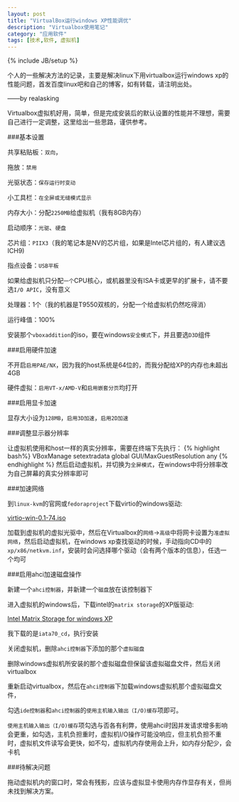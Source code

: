 ```yaml
---
layout: post
title: "VirtualBox运行windows XP性能调优"
description: "Virtualbox使用笔记"
category: "应用软件"
tags: [技术,软件, 虚拟机]
---
```

{% include JB/setup %}

个人的一些解决方法的记录，主要是解决linux下用virtualbox运行windows xp的性能问题，首发百度linux吧和自己的博客，如有转载，请注明出处。

——by realasking


Virtualbox虚拟机好用，简单，但是完成安装后的默认设置的性能并不理想，需要自己进行一定调整，这里给出一些思路，谨供参考。


###基本设置

共享粘贴板：`双向`，

拖放：`禁用`

光驱状态：`保存运行时变动`

小工具栏：`在全屏或无缝模式显示`

内存大小：分配`2250MB`给虚拟机（我有8GB内存）

启动顺序：`光驱`、`硬盘`

芯片组：`PIIX3`（我的笔记本是NV的芯片组，如果是Intel芯片组的，有人建议选ICH9)

指点设备：`USB平板`

如果给虚拟机只分配`一个`CPU核心，或机器里没有ISA卡或更早的扩展卡，请不要选`I/O APIC`，没有意义

处理器：1个（我的机器是T9550双核的，分配一个给虚拟机仍然吃得消）

运行峰值：100%

安装那个`vboxaddition`的iso，要在windows`安全模式`下，并且要选`D3D`组件



###启用硬件加速

不开启`启用PAE/NX`，因为我的host系统是64位的，而我分配给XP的内存也未超出4GB

硬件虚拟：`启用VT-x/AMD-V`和`启用嵌套分页`均打开


###启用显卡加速

显存大小设为`128MB`，`启用3D加速`，`启用2D加速`


###调整显示器分辨率

让虚拟机使用和host一样的真实分辨率，需要在终端下先执行：
{% highlight bash%}
VBoxManage setextradata global GUI/MaxGuestResolution any
{% endhighlight %}
然后启动虚拟机，并切换为`全屏模式`，在windows中将分辨率改为自己屏幕的真实分辨率即可


###加速网络

到`linux-kvm`的官网或`fedoraproject`下载virtio的windows驱动:

[virtio-win-0.1-74.iso](http://alt.fedoraproject.org/pub/alt/virtio-win/latest/images/virtio-win-0.1-74.iso)

加载到虚拟机的虚拟光驱中，然后在Virtualbox的`网络`->`高级`中将网卡设置为`准虚拟网络`，然后启动虚拟机，在windows xp查找驱动的时候，手动指向CD中的`xp/x86/netkvm.inf`，安装时会问选择哪个驱动（会有两个版本的信息），任选一个均可

###启用ahci加速磁盘操作

新建一个`ahci控制器`，并新建一个`磁盘`放在该控制器下

进入虚拟机的windows后，下载intel的`matrix storage`的XP版驱动:

[Intel Matrix Storage for windows XP](https://downloadcenter.intel.com/SearchResult.aspx?lang=eng&ProductFamily=Software+Products&ProductLine=Chipset+Software&ProductProduct=Intel%C2%AE+Rapid+Storage+Technology+%28Intel%C2%AE+RST%29)

我下载的是`iata70_cd`，执行安装

关闭虚拟机，删除`ahci控制器`下添加的那个`虚拟磁盘`

删除windows虚拟机所安装的那个虚拟磁盘但保留该虚拟磁盘文件，然后关闭virtualbox

重新启动virtualbox，然后在`ahci控制器`下加载windows虚拟机那个虚拟磁盘文件，

勾选`ide控制器`和`ahci控制器`的`使用主机输入输出（I/O)缓存`项即可。

`使用主机输入输出（I/O)缓存`项勾选与否各有利弊，使用ahci时因并发请求增多影响会更重，如勾选，主机负担重时，虚拟机I/O操作可能没响应，但主机负担不重时，虚拟机文件读写会更快，如不勾，虚拟机内存使用会上升，如内存分配少，会卡机


###待解决问题

拖动虚拟机内的窗口时，常会有残影，应该与虚拟显卡使用内存作显存有关，但尚未找到解决方案。

